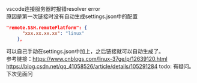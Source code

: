 vscode连接服务器时报错resolver error<br />
原因是第一次链接时没有自动生成settings.json中的配置
```json
"remote.SSH.remotePlatform": {
      "xxx.xx.xx.xx": "linux"
    },
```
可以自己手动在settings.json中加上，之后链接就可以自动生成了。<br />
参考链接：https://www.cnblogs.com/linux-37ge/p/12639120.html
https://blog.csdn.net/qq_41058526/article/details/105291284
todo: 有疑问。下次见面问
